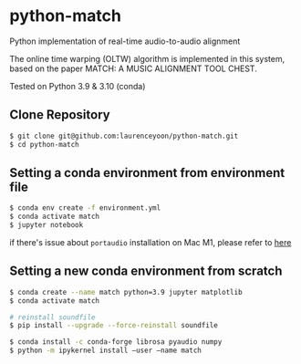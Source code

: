 # python-match
Python implementation of real-time audio-to-audio alignment


The online time warping (OLTW) algorithm is implemented in this system, based on the paper MATCH: A MUSIC ALIGNMENT TOOL CHEST.

Tested on Python 3.9 & 3.10 (conda)

## Clone Repository

```bash
$ git clone git@github.com:laurenceyoon/python-match.git
$ cd python-match
```

## Setting a conda environment from environment file

```bash
$ conda env create -f environment.yml
$ conda activate match
$ jupyter notebook
```

if there's issue about `portaudio` installation on Mac M1, please refer to [here](https://stackoverflow.com/a/68822818)

## Setting a new conda environment from scratch

```bash
$ conda create --name match python=3.9 jupyter matplotlib
$ conda activate match

# reinstall soundfile
$ pip install --upgrade --force-reinstall soundfile

$ conda install -c conda-forge librosa pyaudio numpy
$ python -m ipykernel install —user —name match
```
